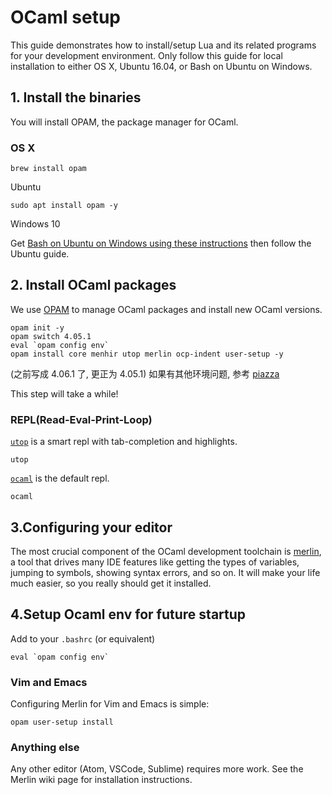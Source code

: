
# OCaml setup

This guide demonstrates how to install/setup Lua and its related programs for your development environment. Only follow this guide for local installation to either OS X, Ubuntu 16.04, or Bash on Ubuntu on Windows.

## 1. Install the binaries

You will install OPAM, the package manager for OCaml.

### OS X

```
brew install opam
```

Ubuntu

```
sudo apt install opam -y
```

Windows 10

Get [Bash on Ubuntu on Windows using these instructions](https://msdn.microsoft.com/en-us/commandline/wsl/install_guide?f=255&MSPPError=-2147217396) then follow the Ubuntu guide.

## 2. Install OCaml packages

We use [OPAM](https://opam.ocaml.org/) to manage OCaml packages and install new OCaml versions.

```
opam init -y
opam switch 4.05.1
eval `opam config env`
opam install core menhir utop merlin ocp-indent user-setup -y
```
(之前写成 4.06.1 了, 更正为 4.05.1) 
如果有其他环境问题, 参考 [piazza](https://piazza.com/class/jecsnyvleiq5ib?cid=38)

This step will take a while!

### REPL(Read-Eval-Print-Loop)

[`utop`](https://github.com/diml/utop) is a smart repl with tab-completion and highlights.

```
utop
```

[`ocaml`](https://ocaml.org/) is the default repl.

```
ocaml
```

## 3.Configuring your editor

The most crucial component of the OCaml development toolchain is [merlin](https://github.com/ocaml/merlin), a tool that drives many IDE features like getting the types of variables, jumping to symbols, showing syntax errors, and so on. It will make your life much easier, so you really should get it installed.


## 4.Setup Ocaml env for future startup

Add to your `.bashrc` (or equivalent)

```
eval `opam config env`
```

### Vim and Emacs

Configuring Merlin for Vim and Emacs is simple:

```
opam user-setup install
```

### Anything else

Any other editor (Atom, VSCode, Sublime) requires more work. See the Merlin wiki page for installation instructions.

